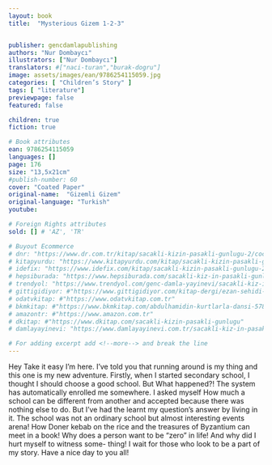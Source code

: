 ```yaml
---
layout: book
title:  "Mysterious Gizem 1-2-3"


publisher: gencdamlapublishing
authors: "Nur Dombaycı"
illustrators: ["Nur Dombaycı"]
translators: #["naci-turan","burak-dogru"]
image: assets/images/ean/9786254115059.jpg
categories: [ "Children’s Story" ]
tags: [ "literature"]
previewpage: false
featured: false

children: true
fiction: true

# Book attributes
ean: 9786254115059
languages: []
page: 176
size: "13,5x21cm"
#publish-number: 60
cover: "Coated Paper"
original-name:  "Gizemli Gizem"
original-language: "Turkish"
youtube:

# Foreign Rights attributes
sold: [] # 'AZ', 'TR'

# Buyout Ecommerce
# dnr: "https://www.dr.com.tr/kitap/sacakli-kizin-pasakli-gunlugu-2/cocuk-ve-genclik/genclik-10-yas/roman-oyku/urunno=0001893059001"
# kitapyurdu: "https://www.kitapyurdu.com/kitap/sacakli-kizin-pasakli-gunlugu-2-/560122.html&filter_name=Sa%C3%A7akl%C4%B1+K%C4%B1z%27%C4%B1n+Pasakl%C4%B1+G%C3%BCnl%C3%BC%C4%9F%C3%BC+2"
# idefix: "https://www.idefix.com/kitap/sacakli-kizin-pasakli-gunlugu-2/cocuk-ve-genclik/genclik-10-yas/roman-oyku/urunno=0001893059001"
# hepsiburada: "https://www.hepsiburada.com/sacakli-kiz-in-pasakli-gunlugu-2-damla-yayinevi-p-HBV000012ER86"
# trendyol: "https://www.trendyol.com/genc-damla-yayinevi/sacakli-kiz-in-pasakli-gunlugu-2-p-54825777"
# gittigidiyor: #"https://www.gittigidiyor.com/kitap-dergi/ezan-sehidi-adnan-menderes_pdp_732728793"
# odatvkitap: #"https://www.odatvkitap.com.tr"
# bkmkitap: #"https://www.bkmkitap.com/abdulhamidin-kurtlarla-dansi-578226"
# amazontr: #"https://www.amazon.com.tr"
# dkitap: #"https://www.dkitap.com/sacakli-kizin-pasakli-gunlugu"
# damlayayinevi: "https://www.damlayayinevi.com.tr/sacakli-kiz-in-pasakli-gunlugu-2-bu-iste-bi-terslik-var"

# For adding excerpt add <!--more--> and break the line
---
```

Hey Take it easy I’m here.
I’ve told you that running around is my thing and this one is my
new adventure. Firstly, when I started secondary school, I thought
I should choose a good school. But What happened?! The system
has automatically enrolled me somewhere. I asked myself How
much a school can be different from another and accepted because
there was nothing else to do. But I’ve had the learnt my question’s
answer by living in it. The school was not an ordinary school but
almost interesting events arena! How Doner kebab on the rice and
the treasures of Byzantium can meet in a book! Why does a person
want to be “zero” in life! And why did I hurt myself to witness some-
thing! I wait for those who look to be a part of my story. Have a nice
day to you all!
<!--more--> 

